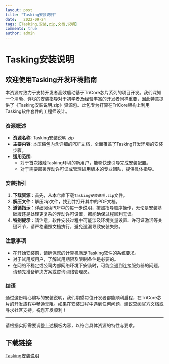 ```yaml
---
layout: post
title: "Tasking安装说明"
date:   2022-09-24
tags: [Tasking,安装,zip,文档,说明]
comments: true
author: admin
---
```

# Tasking安装说明

## 欢迎使用Tasking开发环境指南

本资源库致力于支持开发者高效启动基于TriCore芯片系列的项目开发。我们深知一个清晰、详尽的安装指导对于初学者及经验丰富的开发者同样重要，因此特意提供了《Tasking安装说明.zip》资源包。此包专为打算在TriCore架构上利用Tasking软件套件的工程师设计。

### 资源概述

- **资源名称**: Tasking安装说明.zip
- **主要内容**: 本压缩包内含详细的PDF文档，全面覆盖了Tasking开发环境的安装步骤。
- **适用范围**:
    - 对于首次接触Tasking环境的新用户，能够快速引导完成安装配置。
    - 对于需要部署浮动许可证或管理试用版本的专业团队，提供具体指导。

### 安装指引

1. **下载资源**：首先，从本仓库下载`Tasking安装说明.zip`文件。
2. **解压文件**：解压zip文件，找到并打开其中的PDF文档。
3. **遵循指示**：详细阅读PDF中的每一步说明，按照指导顺序操作，无论是安装基础版还是处理更复杂的浮动许可设置，都能确保过程顺利无误。
4. **特别提示**：请注意，软件安装过程中可能涉及环境变量设置、许可证激活等关键环节，请严格遵照文档执行，避免遗漏导致安装失败。

### 注意事项

- 在开始安装前，请确保您的计算机满足Tasking软件的系统要求。
- 对于试用版用户，了解试用期限及限制条件是必要的。
- 在网络不稳定或公司内部网络环境下安装时，可能会遇到连接服务器的问题，请预先准备解决方案或咨询网络管理员。

### 结语

通过这份精心编写的安装说明，我们期望每位开发者都能顺利启程，在TriCore芯片的开发旅程中畅通无阻。如果在安装过程中遇到任何问题，建议查阅官方文档或寻求社区支持。祝您开发顺利！

---

请根据实际需要调整上述模板内容，以符合具体资源的特性与要求。

## 下载链接

[Tasking安装说明](https://pan.quark.cn/s/e8cda2ac6b58)